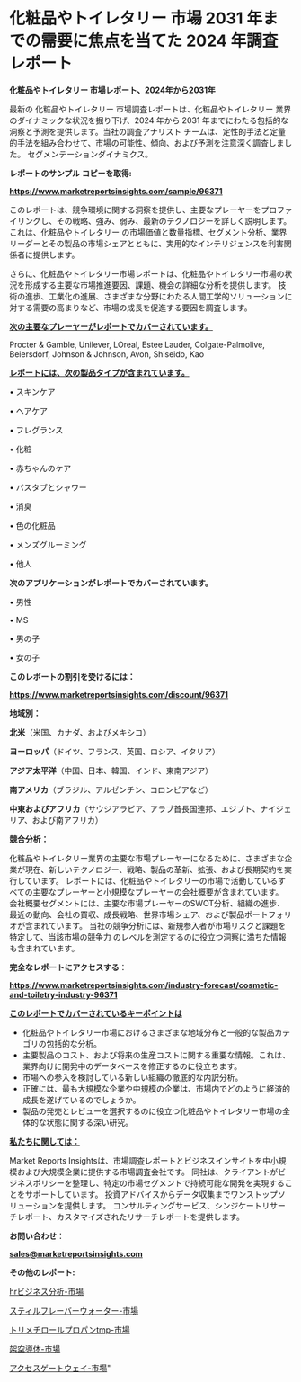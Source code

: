 # 化粧品やトイレタリー 市場 2031 年までの需要に焦点を当てた 2024 年調査レポート

<strong>化粧品やトイレタリー 市場レポート、2024年から2031年</strong>

最新の 化粧品やトイレタリー 市場調査レポートは、化粧品やトイレタリー 業界のダイナミックな状況を掘り下げ、2024 年から 2031 年までにわたる包括的な洞察と予測を提供します。当社の調査アナリスト チームは、定性的手法と定量的手法を組み合わせて、市場の可能性、傾向、および予測を注意深く調査しました。 セグメンテーションダイナミクス。



<strong>レポートのサンプル コピーを取得:</strong> <a href=https://www.marketreportsinsights.com/sample/96371>

<strong><u>https://www.marketreportsinsights.com/sample/96371</u></strong></a>

このレポートは、競争環境に関する洞察を提供し、主要なプレーヤーをプロファイリングし、その戦略、強み、弱み、最新のテクノロジーを詳しく説明します。 これは、化粧品やトイレタリー の市場価値と数量指標、セグメント分析、業界リーダーとその製品の市場シェアとともに、実用的なインテリジェンスを利害関係者に提供します。

さらに、化粧品やトイレタリー市場レポートは、化粧品やトイレタリー市場の状況を形成する主要な市場推進要因、課題、機会の詳細な分析を提供します。 技術の進歩、工業化の進展、さまざまな分野にわたる人間工学的ソリューションに対する需要の高まりなど、市場の成長を促進する要因を調査します。



<strong><u>次の主要なプレーヤーがレポートでカバーされています。</u></strong>

Procter & Gamble, Unilever, LOreal, Estee Lauder, Colgate-Palmolive, Beiersdorf, Johnson & Johnson, Avon, Shiseido, Kao



<strong><u><b>レポートには、次の製品タイプが含まれています。</b></u></strong>

• スキンケア

• ヘアケア

• フレグランス

• 化粧

• 赤ちゃんのケア

• バスタブとシャワー

• 消臭

• 色の化粧品

• メンズグルーミング

• 他人



<strong><b>次のアプリケーションがレポートでカバーされています。</b></strong>

• 男性

• MS

• 男の子

• 女の子



<strong><b>このレポートの割引を受けるには：</b></strong><a href=https://www.marketreportsinsights.com/discount/96371>

<strong><u>https://www.marketreportsinsights.com/discount/96371</u></strong></a>



<strong>地域別：</strong>



<strong>北米</strong>（米国、カナダ、およびメキシコ）



<strong>ヨーロッパ</strong>（ドイツ、フランス、英国、ロシア、イタリア）



<strong>アジア太平洋</strong>（中国、日本、韓国、インド、東南アジア）



<strong>南アメリカ</strong>（ブラジル、アルゼンチン、コロンビアなど）



<strong>中東およびアフリカ</strong>（サウジアラビア、アラブ首長国連邦、エジプト、ナイジェリア、および南アフリカ）



<strong>競合分析：</strong>

化粧品やトイレタリー業界の主要な市場プレーヤーになるために、さまざまな企業が現在、新しいテクノロジー、戦略、製品の革新、拡張、および長期契約を実行しています。 レポートには、化粧品やトイレタリーの市場で活動しているすべての主要なプレーヤーと小規模なプレーヤーの会社概要が含まれています。 会社概要セグメントには、主要な市場プレーヤーのSWOT分析、組織の進歩、最近の動向、会社の買収、成長戦略、世界市場シェア、および製品ポートフォリオが含まれています。 当社の競争分析には、新規参入者が市場リスクと課題を特定して、当該市場の競争力 のレベルを測定するのに役立つ洞察に満ちた情報も含まれています。



<strong>完全なレポートにアクセスする</strong>：

<a href=https://www.marketreportsinsights.com/industry-forecast/cosmetic-and-toiletry-industry-96371>

<strong><u>https://www.marketreportsinsights.com/industry-forecast/cosmetic-and-toiletry-industry-96371</u></strong></a>



<strong><u><b>このレポートでカバーされているキーポイントは</b></u></strong>
<ul>
  <li>化粧品やトイレタリー市場におけるさまざまな地域分布と一般的な製品カテゴリの包括的な分析。</li>
  <li>主要製品のコスト、および将来の生産コストに関する重要な情報。これは、業界向けに開発中のデータベースを修正するのに役立ちます。</li>
  <li>市場への参入を検討している新しい組織の徹底的な内訳分析。</li>
  <li>正確には、最も大規模な企業や中規模の企業は、市場内でどのように経済的成長を遂げているのでしょうか。</li>
  <li>製品の発売とレビューを選択するのに役立つ化粧品やトイレタリー市場の全体的な状態に関する深い研究。</li>
</ul>


<strong><u><b>私たちに関しては：</b></u></strong>

Market Reports Insightsは、市場調査レポートとビジネスインサイトを中小規模および大規模企業に提供する市場調査会社です。 同社は、クライアントがビジネスポリシーを整理し、特定の市場セグメントで持続可能な開発を実現することをサポートしています。 投資アドバイスからデータ収集までワンストップソリューションを提供します。 コンサルティングサービス、シンジケートリサーチレポート、カスタマイズされたリサーチレポートを提供します。



<strong><b>お問い合わせ</b></strong>：

<a href=mailto:sales@marketreportsinsights.com>

<strong><u>sales@marketreportsinsights.com</u></strong></a>



<strong>その他のレポート:</strong>

<a href=https://www.linkedin.com/pulse/hrビジネス分析-市場-2023-総合分析と事業成長戦略-2030-pr-news-hub-bcabf/>hrビジネス分析-市場</a>

<a href=https://www.linkedin.com/pulse/スティルフレーバーウォーター-市場-2023-競争分析と事業成長-2030-pr-news-hub-19zgf/>スティルフレーバーウォーター-市場</a>

<a href=https://www.linkedin.com/pulse/トリメチロールプロパンtmp-市場-2023-収益と成長ドライバー-2030-trend-titans-360-analysis-ty1lf/>トリメチロールプロパンtmp-市場</a>

<a href=https://www.linkedin.com/pulse/架空導体-市場-2023-総利益と主要ベンダー-2030-trend-tracking-toolbox-24-analysis-ikt8f/>架空導体-市場</a>

<a href=https://www.linkedin.com/pulse/アクセスゲートウェイ-市場-2023-収益と成長ドライバー-2030-xfdzf/>アクセスゲートウェイ-市場</a>"
